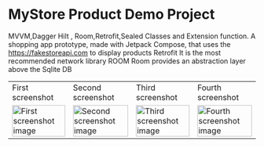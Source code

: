 # MyStore Product Demo Project
MVVM,Dagger Hilt , Room,Retrofit,Sealed Classes and Extension function.
A shopping app prototype, made with Jetpack Compose, that uses the https://fakestoreapi.com to display products
Retrofit
It is the most recommended network library
ROOM
Room provides an abstraction layer above the Sqlite DB
<table>
  <tr>
    <td>First screenshot</td>
     <td>Second screenshot</td>
    <td>Third screenshot</td>
    <td>Fourth screenshot</td>
  </tr>
  <tr>
    <td valign="top"><img src="/screenshots/Screenshot_20220609_142805.png" alt="First screenshot image" width="100%" height="auto" title="First screenshot image"/></td>
    <td valign="top"><img src="/screenshots/Screenshot_20220609_143005.png" alt="Second screenshot image" width="100%" height="auto" title="Second screenshot image"/></td>
    <td valign="top"><img src="/screenshots/Screenshot_20220609_143027.png" alt="Third screenshot image" width="100%" height="auto" title="Third screenshot image"/></td>
    <td valign="top"><img src="/screenshots/Screenshot_20220609_143112.png" alt="Fourth screenshot image" width="100%" height="auto" title="Fourth screenshot image"/></td>
  </tr>
 </table>
